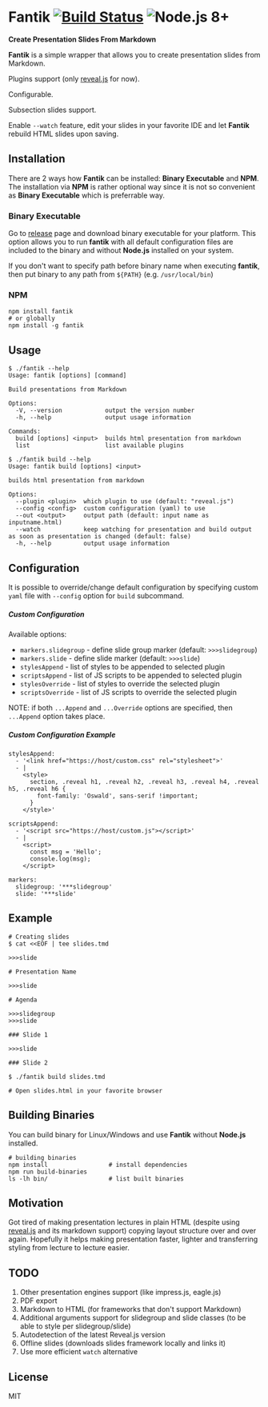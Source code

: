 # Fantik [![Build Status](https://travis-ci.com/ofhellsfire/fantik.svg?branch=master)](https://travis-ci.com/ofhellsfire/fantik) ![Node.js 8+](https://img.shields.io/badge/node.js-%3E%3D%208.0.0-brightgreen)

**Create Presentation Slides From Markdown**

**Fantik** is a simple wrapper that allows you to create presentation slides from Markdown.

Plugins support (only [reveal.js](https://github.com/hakimel/reveal.js) for now).

Configurable.

Subsection slides support.

Enable `--watch` feature, edit your slides in your favorite IDE and let **Fantik** rebuild HTML slides upon saving.

## Installation

There are 2 ways how **Fantik** can be installed: **Binary Executable** and **NPM**. The installation via **NPM** is rather optional way since it is not so convenient as **Binary Executable** which is preferrable way.

### Binary Executable

Go to [release](https://github.com/ofhellsfire/fantik/releases) page and download binary executable for your platform. This option allows you to run **fantik** with all default configuration files are included to the binary and without **Node.js** installed on your system.

If you don't want to specify path before binary name when executing **fantik**, then put binary to any path from `${PATH}` (e.g. `/usr/local/bin`)

### NPM

```
npm install fantik
# or globally
npm install -g fantik
```

## Usage

```
$ ./fantik --help
Usage: fantik [options] [command]

Build presentations from Markdown

Options:
  -V, --version            output the version number
  -h, --help               output usage information

Commands:
  build [options] <input>  builds html presentation from markdown
  list                     list available plugins

$ ./fantik build --help
Usage: fantik build [options] <input>

builds html presentation from markdown

Options:
  --plugin <plugin>  which plugin to use (default: "reveal.js")
  --config <config>  custom configuration (yaml) to use
  --out <output>     output path (default: input name as inputname.html)
  --watch            keep watching for presentation and build output as soon as presentation is changed (default: false)
  -h, --help         output usage information
```

## Configuration

It is possible to override/change default configuration by specifying custom `yaml` file with `--config` option for `build` subcommand.

##### Custom Configuration

Available options:

- `markers.slidegroup` - define slide group marker (default: `>>>slidegroup`)
- `markers.slide` - define slide marker (default: `>>>slide`)
- `stylesAppend` - list of styles to be appended to selected plugin
- `scriptsAppend` - list of JS scripts to be appended to selected plugin
- `stylesOverride` - list of styles to override the selected plugin
- `scriptsOverride` - list of JS scripts to override the selected plugin

NOTE: if both `...Append` and `...Override` options are specified, then `...Append` option takes place.

##### Custom Configuration Example

```
stylesAppend:
  - '<link href="https://host/custom.css" rel="stylesheet">'
  - |
    <style>
      section, .reveal h1, .reveal h2, .reveal h3, .reveal h4, .reveal h5, .reveal h6 {
        font-family: 'Oswald', sans-serif !important;
      }
    </style>'

scriptsAppend:
  - '<script src="https://host/custom.js"></script>'
  - |
    <script>
      const msg = 'Hello';
      console.log(msg);
    </script>

markers:
  slidegroup: '***slidegroup'
  slide: '***slide'
```

## Example

```
# Creating slides
$ cat <<EOF | tee slides.tmd

>>>slide

# Presentation Name

>>>slide

# Agenda

>>>slidegroup
>>>slide

### Slide 1

>>>slide

### Slide 2

$ ./fantik build slides.tmd

# Open slides.html in your favorite browser
```

## Building Binaries

You can build binary for Linux/Windows and use **Fantik** without **Node.js** installed.

```
# building binaries
npm install                 # install dependencies
npm run build-binaries
ls -lh bin/                 # list built binaries
```

## Motivation

Got tired of making presentation lectures in plain HTML (despite using [reveal.js](https://github.com/hakimel/reveal.js) and its markdown support) copying layout structure over and over again. Hopefully it helps making presentation faster, lighter and transferring styling from lecture to lecture easier.

## TODO

1. Other presentation engines support (like impress.js, eagle.js)
1. PDF export
1. Markdown to HTML (for frameworks that don't support Markdown)
1. Additional arguments support for slidegroup and slide classes (to be able to style per slidegroup/slide)
1. Autodetection of the latest Reveal.js version
1. Offline slides (downloads slides framework locally and links it)
1. Use more efficient `watch` alternative

## License

MIT
